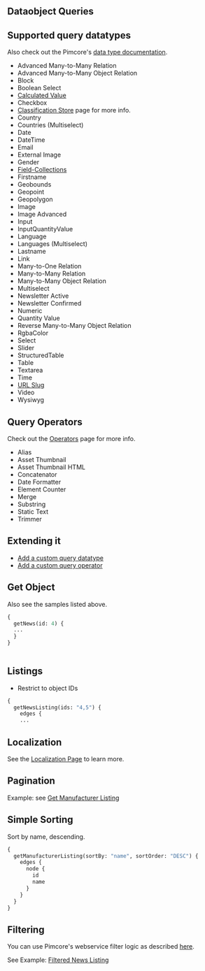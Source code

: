 ## Dataobject Queries

## Supported query datatypes

Also check out the Pimcore's [data type documentation](https://pimcore.com/docs/6.x/Development_Documentation/Objects/Object_Classes/Data_Types/index.html). 

* Advanced Many-to-Many Relation
* Advanced Many-to-Many Object Relation
* Block
* Boolean Select
* [Calculated Value](https://pimcore.com/docs/6.x/Development_Documentation/Objects/Object_Classes/Data_Types/Calculated_Value_Type.html)
* Checkbox
* [Classification Store](ClassificationStore.md) page for more info.
* Country
* Countries (Multiselect)
* Date
* DateTime
* Email
* External Image
* Gender
* [Field-Collections](https://pimcore.com/docs/6.x/Development_Documentation/Objects/Object_Classes/Data_Types/Fieldcollections.html)
* Firstname
* Geobounds
* Geopoint
* Geopolygon
* Image
* Image Advanced
* Input
* InputQuantityValue
* Language
* Languages (Multiselect)
* Lastname
* Link
* Many-to-One Relation
* Many-to-Many Relation
* Many-to-Many Object Relation
* Multiselect
* Newsletter Active
* Newsletter Confirmed
* Numeric
* Quantity Value
* Reverse Many-to-Many Object Relation
* RgbaColor
* Select
* Slider
* StructuredTable
* Table
* Textarea
* Time
* [URL Slug](https://pimcore.com/docs/6.x/Development_Documentation/Objects/Object_Classes/Data_Types/Others.html)
* Video
* Wysiwyg

## Query Operators

Check out the [Operators](Operators.md) page for more info.

* Alias
* Asset Thumbnail
* Asset Thumbnail HTML
* Concatenator
* Date Formatter
* Element Counter
* Merge
* Substring
* Static Text
* Trimmer

## Extending it
* [Add a custom query datatype](./AddCustomQueryDatatype.md)
* [Add a custom query operator](./AddCustomQueryOperator.md)

## Get Object

Also see the samples listed above.

```graphql
{
  getNews(id: 4) {
  ...
  }
} 
    
```

## Listings

* Restrict to object IDs

```graphql
{
  getNewsListing(ids: "4,5") {
    edges {
    ...
```

## Localization

See the [Localization Page](Localization.md) to learn more.
 
 
## Pagination

Example:
see [Get Manufacturer Listing](querysamples/Sample_ManufacturerListing.md)

## Simple Sorting

Sort by name, descending.

```graphql
{
  getManufacturerListing(sortBy: "name", sortOrder: "DESC") {
    edges {
      node {
        id
        name
      }
    }
  }
}
```

## Filtering

You can use Pimcore's webservice filter logic
as described [here](https://pimcore.com/docs/6.x/Development_Documentation/Web_Services/Query_Filters.html).

See Example: [Filtered News Listing](Filtering.md)

